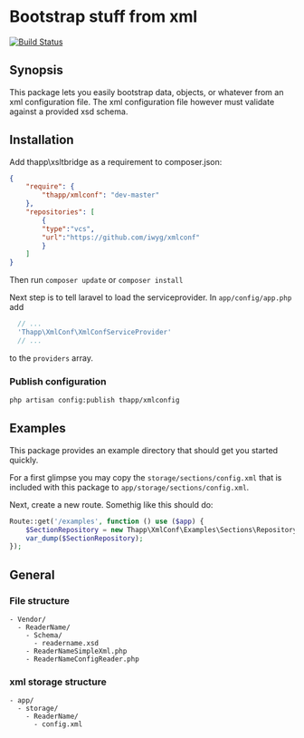 # Bootstrap stuff from xml  
[![Build Status](https://travis-ci.org/iwyg/xmlconf.png?branch=master)](https://travis-ci.org/iwyg/xmlconf)


## Synopsis

This package lets you easily bootstrap data, objects, or whatever from an xml configuration file.
The xml configuration file however must validate against a provided xsd schema.  



## Installation

Add thapp\xsltbridge as a requirement to composer.json:

```json
{
    "require": {
        "thapp/xmlconf": "dev-master"
    },
    "repositories": [
        {
        "type":"vcs",
        "url":"https://github.com/iwyg/xmlconf"
        }
    ]
}
```

Then run `composer update` or `composer install`

Next step is to tell laravel to load the serviceprovider. In `app/config/app.php` add

```php
  // ...
  'Thapp\XmlConf\XmlConfServiceProvider' 
  // ...
```
to the `providers` array.

### Publish configuration

```sh
php artisan config:publish thapp/xmlconfig
```
 

## Examples 

This package provides an example directory that should get you started quickly.

For a first glimpse you may copy the `storage/sections/config.xml` that is included with this package to
`app/storage/sections/config.xml`.

Next, create a new route. Somethig like this should do: 

```php
Route::get('/examples', function () use ($app) {
    $SectionRepository = new Thapp\XmlConf\Examples\Sections\Repository($app['xmlconf.sections']);
    var_dump($SectionRepository);
});

```

## General 

### File structure

```
- Vendor/
  - ReaderName/
    - Schema/
      - readername.xsd
    - ReaderNameSimpleXml.php
    - ReaderNameConfigReader.php
```    

### xml storage structure

```
- app/
  - storage/
    - ReaderName/
      - config.xml    
      
```   
  
